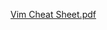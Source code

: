 [Vim Cheat Sheet.pdf](https://github.com/Silaschuwen/Silas_Bioinformatics_Thu_2023_spring/files/10833452/Vim.Cheat.Sheet.pdf)
